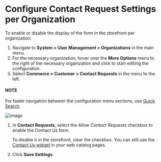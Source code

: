 <a id="sys-conf-commerce-customer-contact-request-organization"></a>

# Configure Contact Request Settings per Organization

To enable or disable the display of the form in the storefront per organization:

1. Navigate to **System > User Management > Organizations** in the main menu.
2. For the necessary organization, hover over the <i class="fa fa-ellipsis-h fa-lg" aria-hidden="true"></i> **More Options** menu to the right of the necessary organization and click <i class="fas fa-cog" aria-hidden="true"></i> to start editing the configuration.
3. Select **Commerce > Customer > Contact Requests** in the menu to the left.

#### NOTE
For faster navigation between the configuration menu sections, use [Quick Search](../../../../../configuration/quick-search.md#user-guide-system-configuration-quick-search).

![image](user/img/system/user_management/org_configuration/customers/ContactUsOrg.png)
1. In **Contact Requests**, select the *Allow Contact Requests* checkbox to enable the Contact Us form.

   To disable it in the storefront, clear the checkbox. You can still use the [Contact Us widget](../../../../../../marketing/landing-pages/index.md#user-guide-landing-pages-create) in your web catalog pages.
2. Click **Save Settings**.

<!-- fa-bars = fa-navicon -->
<!-- Ic Tiles is used as Set As Default in saved views, and as tiles in display layout options -->
<!-- IcPencil refers to Rename in Commerce and Inline Editing in CRM -->
<!-- Check mark in the square. -->
<!-- SortDesc is also used as drop-down arrow -->
